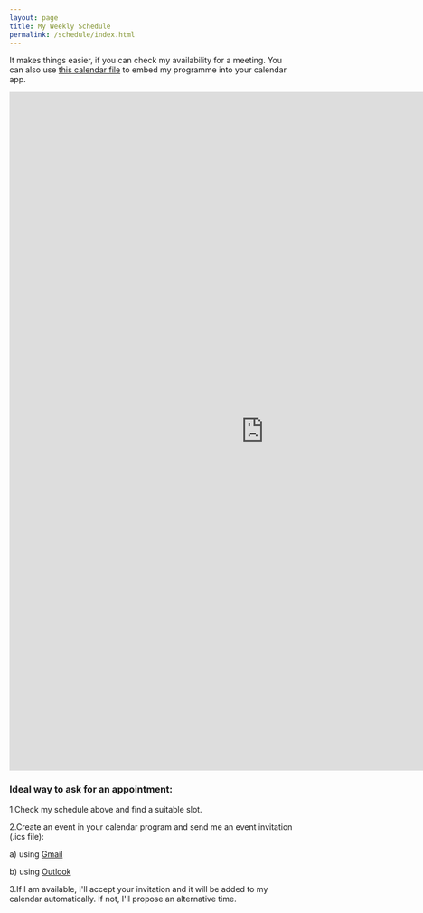 ```yaml
---
layout: page
title: My Weekly Schedule
permalink: /schedule/index.html
---
```


It makes things easier, if you can check my availability for a meeting. You can also use [this calendar file](https://www.google.com/calendar/ical/ozan%40keysan.me/public/basic.ics) to embed my programme into your calendar app.

<div class="responsive-iframe-container">

<iframe src="https://calendar.google.com/calendar/embed?height=600&amp;wkst=2&amp;bgcolor=%23ffffff&amp;ctz=Europe%2FIstanbul&amp;src=b3phbkBrZXlzYW4ubWU&amp;color=%230083c6&amp;showTitle=0&amp;showDate=1&amp;showPrint=0&amp;mode=WEEK&amp;hl=en_GB&amp;showTabs=1&amp;showCalendars=0" style="border-width:0" width="900" height="1200" frameborder="0" scrolling="no"></iframe>

</div>


### Ideal way to ask for an appointment:

1.Check my schedule above and find a suitable slot.

2.Create an event in your calendar program and send me an event invitation (.ics file):

a) using [Gmail](https://support.google.com/calendar/answer/37161?hl=en-GB&ctx=tltp&rd=1)

b) using [Outlook](http://smallbusiness.chron.com/send-invitation-outlook-calendar-gmail-account-74988.html)

3.If I am available, I'll accept your invitation and it will be added to my calendar automatically. If not, I'll propose an alternative time.

